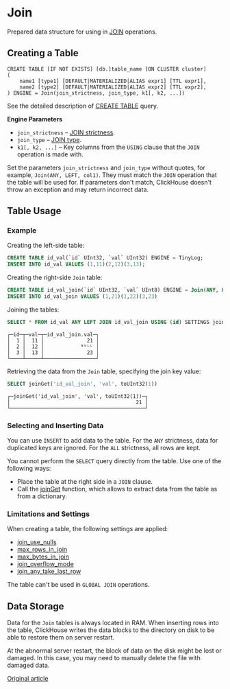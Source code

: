 # Join

Prepared data structure for using in [JOIN](../../query_language/select.md#select-join) operations.

## Creating a Table

```
CREATE TABLE [IF NOT EXISTS] [db.]table_name [ON CLUSTER cluster]
(
    name1 [type1] [DEFAULT|MATERIALIZED|ALIAS expr1] [TTL expr1],
    name2 [type2] [DEFAULT|MATERIALIZED|ALIAS expr2] [TTL expr2],
) ENGINE = Join(join_strictness, join_type, k1[, k2, ...])
```

See the detailed description of [CREATE TABLE](../../query_language/create.md#create-table-query) query.

**Engine Parameters**

- `join_strictness` – [JOIN strictness](../../query_language/select.md#select-join-strictness).
- `join_type` – [JOIN type](../../query_language/select.md#select-join-types).
- `k1[, k2, ...]` – Key columns from the `USING` clause that the `JOIN` operation is made with.

Set the parameters `join_strictness` and `join_type` without quotes, for example, `Join(ANY, LEFT, col1)`. They must match the `JOIN` operation that the table will be used for. If parameters don't match, ClickHouse doesn't throw an exception and may return incorrect data.

## Table Usage

### Example

Creating the left-side table:

```sql
CREATE TABLE id_val(`id` UInt32, `val` UInt32) ENGINE = TinyLog;
INSERT INTO id_val VALUES (1,11)(2,12)(3,13);
```

Creating the right-side `Join` table:

```sql
CREATE TABLE id_val_join(`id` UInt32, `val` UInt8) ENGINE = Join(ANY, LEFT, id);
INSERT INTO id_val_join VALUES (1,21)(1,22)(3,23)
```

Joining the tables:

```sql
SELECT * FROM id_val ANY LEFT JOIN id_val_join USING (id) SETTINGS join_use_nulls = 1
```
```text
┌─id─┬─val─┬─id_val_join.val─┐
│  1 │  11 │              21 │
│  2 │  12 │            ᴺᵁᴸᴸ │
│  3 │  13 │              23 │
└────┴─────┴─────────────────┘
```

Retrieving the data from the `Join` table, specifying the join key value:

```sql
SELECT joinGet('id_val_join', 'val', toUInt32(1))
```
```text
┌─joinGet('id_val_join', 'val', toUInt32(1))─┐
│                                         21 │
└────────────────────────────────────────────┘
```

### Selecting and Inserting Data

You can use `INSERT` to add data to the table. For the `ANY` strictness, data for duplicated keys are ignored. For the `ALL` strictness, all rows are kept.

You cannot perform the `SELECT` query directly from the table. Use one of the following ways:

- Place the table at the right side in a `JOIN` clause.
- Call the [joinGet](../../query_language/functions/other_functions.md#other_functions-joinget) function, which allows to extract data from the table as from a dictionary.

### Limitations and Settings

When creating a table, the following settings are applied:

- [join_use_nulls](../settings/settings.md#settings-join_use_nulls)
- [max_rows_in_join](../settings/query_complexity.md#settings-max_rows_in_join)
- [max_bytes_in_join](../settings/query_complexity.md#settings-max_bytes_in_join)
- [join_overflow_mode](../settings/query_complexity.md#settings-join_overflow_mode)
- [join_any_take_last_row](../settings/settings.md#settings-join_any_take_last_row)

The table can't be used in `GLOBAL JOIN` operations.

## Data Storage

Data for the `Join` tables is always located in RAM. When inserting rows into the table, ClickHouse writes the data blocks to the directory on disk to be able to restore them on server restart.

At the abnormal server restart, the block of data on the disk might be lost or damaged. In this case, you may need to manually delete the file with damaged data.

[Original article](https://clickhouse.yandex/docs/en/operations/table_engines/join/) <!--hide-->
